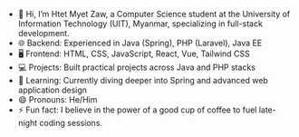 - 👋 Hi, I’m Htet Myet Zaw, a Computer Science student at the University of Information Technology (UIT), Myanmar, specializing in full-stack development.
- 🌐 Backend: Experienced in Java (Spring), PHP (Laravel), Java EE
- 🖥️ Frontend: HTML, CSS, JavaScript, React, Vue, Tailwind CSS
- 💻 Projects: Built practical projects across Java and PHP stacks
- 🔧 Learning: Currently diving deeper into Spring and advanced web application design
- 😄 Pronouns: He/Him
- ⚡ Fun fact: I believe in the power of a good cup of coffee to fuel late-night coding sessions.

<!---
hm-zaw/hm-zaw is a ✨ special ✨ repository because its `README.md` (this file) appears on your GitHub profile.
You can click the Preview link to take a look at your changes.
--->
